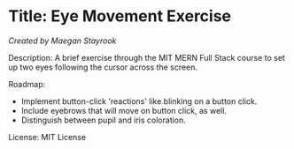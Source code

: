 # Title: Eye Movement Exercise

_Created by Maegan Stayrook_

Description:
A brief exercise through the MIT MERN Full Stack course to set up two eyes following the cursor across the screen.
 
Roadmap:
- Implement button-click 'reactions' like blinking on a button click.
- Include eyebrows that will move on button click, as well.
- Distinguish between pupil and iris coloration.

License: MIT License

<!---
Typical things inside a README file:
- Name: The name of the project. This name should be a descriptive, specific name for your project and what it does.  
- Description: A description of the project to let people know what the project is for. A list of features could also be added here as a sub-section. 
- Installation: If needed, you could include steps to help people get started with your project.
- Usage: You can include examples of how to use your project in this section and highlight the expected outcomes. 
- Support: You can tell people where to go for help regarding your project (example: email, Twitter, etc.). 
- Roadmap: This section could include any future fixes or improvements you might be planning for your project. 
- License information: For open source projects, you can describe how they’re licensed.  
--->